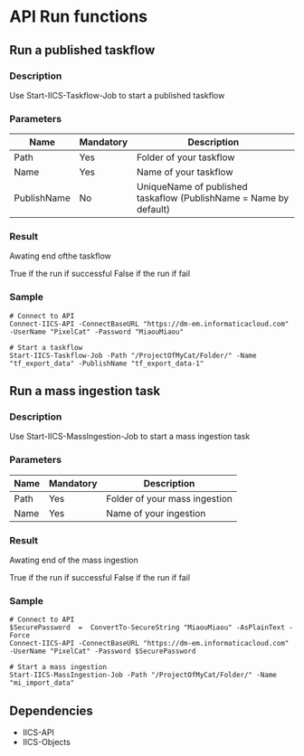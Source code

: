 # API Run functions 
## Run a published taskflow
### Description
Use Start-IICS-Taskflow-Job to start a published taskflow

### Parameters
|Name|Mandatory|Description|
|---|---|---|
|Path|Yes|Folder of your taskflow|
|Name|Yes|Name of your taskflow|
|PublishName|No|UniqueName of published taskaflow (PublishName = Name by default)|

### Result
Awating end ofthe taskflow

True if the run if successful
False if the run if fail

### Sample

    # Connect to API
    Connect-IICS-API -ConnectBaseURL "https://dm-em.informaticacloud.com" -UserName "PixelCat" -Password "MiaouMiaou"

    # Start a taskflow
    Start-IICS-Taskflow-Job -Path "/ProjectOfMyCat/Folder/" -Name "tf_export_data" -PublishName "tf_export_data-1"

## Run a mass ingestion task
### Description
Use Start-IICS-MassIngestion-Job to start a mass ingestion task

### Parameters
|Name|Mandatory|Description|
|---|---|---|
|Path|Yes|Folder of your mass ingestion|
|Name|Yes|Name of your ingestion|

### Result
Awating end of the mass ingestion

True if the run if successful
False if the run if fail

### Sample

    # Connect to API
    $SecurePassword  =  ConvertTo-SecureString "MiaouMiaou" -AsPlainText -Force
    Connect-IICS-API -ConnectBaseURL "https://dm-em.informaticacloud.com" -UserName "PixelCat" -Password $SecurePassword

    # Start a mass ingestion
    Start-IICS-MassIngestion-Job -Path "/ProjectOfMyCat/Folder/" -Name "mi_import_data"

## Dependencies
* IICS-API
* IICS-Objects